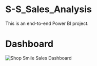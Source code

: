 # S-S_Sales_Analysis

This is an end-to-end Power BI project.

# **Dashboard**

![Shop   Smile Sales Dashboard](https://github.com/user-attachments/assets/eb445c25-f032-41a5-b9be-eeb7df153aef)
